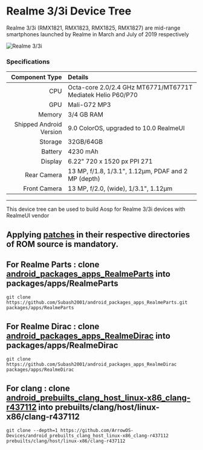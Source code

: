 # Realme 3/3i Device Tree
Realme 3/3i (RMX1821, RMX1823, RMX1825, RMX1827) are mid-range smartphones launched by Realme in March and July of 2019 respectively

![Realme 3/3i](https://fdn2.gsmarena.com/vv/bigpic/realme-3.jpg "Realme 3/3i")

### Specifications

Component Type | Details
-------:|:-------------------------
CPU     | Octa-core 2.0/2.4 GHz MT6771/MT6771T Mediatek Helio P60/P70
GPU     | Mali-G72 MP3
Memory  | 3/4 GB RAM
Shipped Android Version | 9.0 ColorOS, upgraded to 10.0 RealmeUI
Storage | 32GB/64GB
Battery | 4230 mAh
Display | 6.22" 720 x 1520 px PPI 271
Rear Camera | 13 MP, f/1.8, 1/3.1", 1.12µm, PDAF and 2 MP (depth)
Front Camera | 13 MP, f/2.0, (wide), 1/3.1", 1.12µm

---

This device tree can be used to build Aosp for Realme 3/3i devices with RealmeUI vendor

## Applying [patches](https://github.com/subash2001/device_realme_RMX1821/tree/twelve/patches/build/make) in their respective directories of ROM source is mandatory.

## For Realme Parts : clone [android_packages_apps_RealmeParts](https://github.com/Subash2001/android_packages_apps_RealmeParts.git) into packages/apps/RealmeParts
```
git clone https://github.com/Subash2001/android_packages_apps_RealmeParts.git  packages/apps/RealmeParts
```
## For Realme Dirac : clone [android_packages_apps_RealmeDirac](https://github.com/Subash2001/android_packages_apps_RealmeDirac) into packages/apps/RealmeDirac
```
git clone https://github.com/Subash2001/android_packages_apps_RealmeDirac  packages/apps/RealmeDirac
```
## For clang : clone [android_prebuilts_clang_host_linux-x86_clang-r437112](https://github.com/ArrowOS-Devices/android_prebuilts_clang_host_linux-x86_clang-r437112) into prebuilts/clang/host/linux-x86/clang-r437112
```
git clone --depth=1 https://github.com/ArrowOS-Devices/android_prebuilts_clang_host_linux-x86_clang-r437112 prebuilts/clang/host/linux-x86/clang-r437112
```
